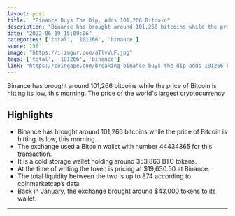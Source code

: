 ```yaml
---
layout: post
title:  "Binance Buys The Dip, Adds 101,266 Bitcoin"
description: "Binance has brought around 101,266 bitcoins while the price of Bitcoin is hitting its low, this morning. The price of the world's largest cryptocurrency"
date: "2022-06-19 15:09:06"
categories: ['total', '101266', 'binance']
score: 158
image: "https://i.imgur.com/aTlvVuF.jpg"
tags: ['total', '101266', 'binance']
link: "https://coingape.com/breaking-binance-buys-the-dip-adds-101266-bitcoin/"
---
```


Binance has brought around 101,266 bitcoins while the price of Bitcoin is hitting its low, this morning. The price of the world's largest cryptocurrency

## Highlights

- Binance has brought around 101,266 bitcoins while the price of Bitcoin is hitting its low, this morning.
- The exchange used a Bitcoin wallet with number 44434365 for this transaction.
- It is a cold storage wallet holding around 353,863 BTC tokens.
- At the time of writing the token is pricing at $19,630.50 at Binance.
- The total liquidity between the two is up to 874 according to coinmarketcap’s data.
- Back in January, the exchange brought around $43,000 tokens to its wallet.

---
